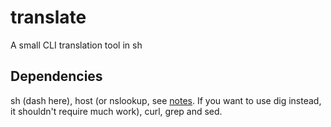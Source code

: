translate
=========

A small CLI translation tool in sh

Dependencies
------------

sh (dash here), host (or nslookup, see [notes](./translate/blob/master/NOTES.md). If you want to use dig instead, it shouldn't require much work), curl, grep and sed.



